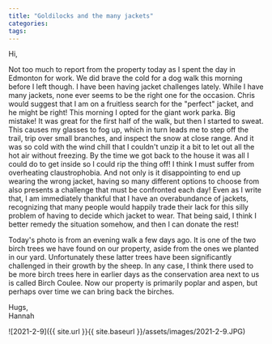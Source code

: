 ```yaml
---
title: "Goldilocks and the many jackets"
categories:
tags:
---
```


Hi,

Not too much to report from the property today as I spent the day in Edmonton for work. We did brave the cold for a dog walk this morning before I left though. I have been having jacket challenges lately. While I have many jackets, none ever seems to be the right one for the occasion. Chris would suggest that I am on a fruitless search for the "perfect" jacket, and he might be right! This morning I opted for the giant work parka. Big mistake! It was great for the first half of the walk, but then I started to sweat. This causes my glasses to fog up, which in turn leads me to step off the trail, trip over small branches, and inspect the snow at close range. And it was so cold with the wind chill that I couldn't unzip it a bit to let out all the hot air without freezing. By the time we got back to the house it was all I could do to get inside so I could rip the thing off! I think I must suffer from overheating claustrophobia. And not only is it disappointing to end up wearing the wrong jacket, having so many different options to choose from also presents a challenge that must be confronted each day! Even as I write that, I am immediately thankful that I have an overabundance of jackets, recognizing that many people would happily trade their lack for this silly problem of having to decide which jacket to wear. That being said, I think I better remedy the situation somehow, and then I can donate the rest!

Today's photo is from an evening walk a few days ago. It is one of the two birch trees we have found on our property, aside from the ones we planted in our yard. Unfortunately these latter trees have been significantly challenged in their growth by the sheep. In any case, I think there used to be more birch trees here in earlier days as the conservation area next to us is called Birch Coulee. Now our property is primarily poplar and aspen, but perhaps over time we can bring back the birches.

Hugs,<br />
Hannah

![2021-2-9]({{ site.url }}{{ site.baseurl }}/assets/images/2021-2-9.JPG)